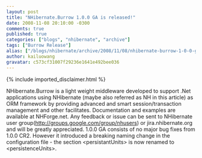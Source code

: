 ```yaml
---
layout: post
title: "NHibernate.Burrow 1.0.0 GA is released!"
date: 2008-11-08 20:10:00 -0300
comments: true
published: true
categories: ["blogs", "nhibernate", "archive"]
tags: ["Burrow Release"]
alias: ["/blogs/nhibernate/archive/2008/11/08/nhibernate-burrow-1-0-0-ga-is-released.aspx"]
author: kailuowang
gravatar: c573cf31007f29236e1641e492bee036
---
```

{% include imported_disclaimer.html %}
<p>NHibernate.Burrow is a light weight middleware developed to support
.Net applications using NHibernate (maybe also referred as NH in this
article) as ORM framework by providing advanced and smart
session/transaction management and other facilitates. Documentation and
examples are available at NHForge.net. Any feedback or issue can be
sent to NHibernate user group(<a href="http://groups.google.com/group/nhusers" target="_new">http://groups.google.com/group/nhusers</a>)
or jira.nhibernate.org and will be greatly appreciated. 1.0.0 GA
consists of no major bug fixes from 1.0.0 CR2. However it introduced a
breaking naming change in the configuration file - the section
&lt;persistantUnits&gt; is now renamed to &lt;persistenceUnits&gt;.</p>
